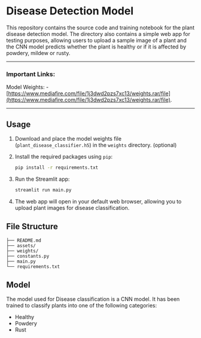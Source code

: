 # Disease Detection Model

This repository contains the source code and training notebook for the plant disease detection model. The directory also contains a simple web app for testing purposes, allowing users to upload a sample image of a plant and the CNN model predicts whether the plant is healthy or if it is affected by powdery, mildew or rusty. 

---

### Important Links:

Model Weights:
	- [https://www.mediafire.com/file/1j3dwd2pzs7xc13/weights.rar/file](https://www.mediafire.com/file/1j3dwd2pzs7xc13/weights.rar/file).

---

## Usage
1. Download and place the model weights file (`plant_disease_classifier.h5`) in the `weights` directory. (optional)

2. Install the required packages using `pip`:
    ```bash
    pip install -r requirements.txt
    ```

3. Run the Streamlit app:
   ```bash
   streamlit run main.py
   ```

4. The web app will open in your default web browser, allowing you to upload plant images for disease classification.

## File Structure

```
├── README.md
├── assets/
├── weights/
├── constants.py
├── main.py
└── requirements.txt
```

## Model

The model used for Disease classification is a CNN model. It has been trained to classify plants into one of the following categories:
- Healthy
- Powdery
- Rust
